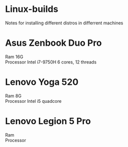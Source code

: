 # Linux-builds
Notes for installing different distros in differrent machines

# Asus Zenbook Duo Pro
Ram 16G  
Processor Intel i7-9750H 6 cores, 12 threads  

# Lenovo Yoga 520
Ram 8G  
Processor Intel i5 quadcore  

# Lenovo Legion 5 Pro
Ram  
Processor   
